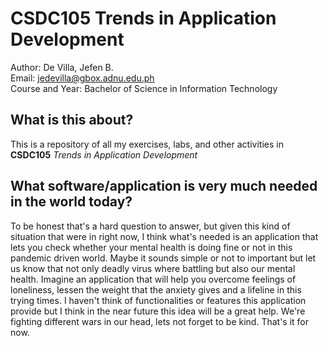 
# CSDC105 Trends in Application Development

Author: De Villa, Jefen B.<br/>
Email: jedevilla@gbox.adnu.edu.ph<br/>
Course and Year: Bachelor of Science in Information Technology

## What is this about?
This is a repository of all my exercises, labs, and other activities in **CSDC105** *Trends in Application Development*

## What software/application is very much needed in the world today?
To be honest that's a hard question to answer, but given this kind of situation that were in right now, I think what's needed is an application that lets you check whether your mental health is doing fine or not in this pandemic driven world. Maybe it sounds simple or not to important but let us know that not only deadly virus where battling but also our mental health. Imagine an application that will help you overcome feelings of loneliness, lessen the weight that the anxiety gives and a lifeline in this trying times. I haven't think of functionalities or features this application provide but I think in the near future this idea will be a great help. We're fighting different wars in our head, lets not forget to be kind. That's it for now. 

